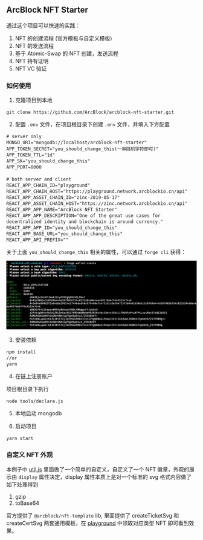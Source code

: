 ## ArcBlock NFT Starter

通过这个项目可以快速的实践：

1. NFT 的创建流程 (官方模板与自定义模板)
2. NFT 的发送流程
3. 基于 Atomic-Swap 的 NFT 创建，发送流程
4. NFT 持有证明
5. NFT VC 验证

### 如何使用

1. 克隆项目到本地

```
git clone https://github.com/ArcBlock/arcblock-nft-starter.git
```

2. 配置 `.env` 文件，在项目根目录下创建 `.env` 文件，并填入下方配置

```
# server only
MONGO_URI="mongodb://localhost/arcblock-nft-starter"
APP_TOKEN_SECRET="you_should_change_this(一串随机字符即可)"
APP_TOKEN_TTL="1d"
APP_SK="you_should_change_this"
APP_PORT=8000

# both server and client
REACT_APP_CHAIN_ID="playground"
REACT_APP_CHAIN_HOST="https://playground.network.arcblockio.cn/api"
REACT_APP_ASSET_CHAIN_ID="zinc-2019-05-17"
REACT_APP_ASSET_CHAIN_HOST="https://zinc.network.arcblockio.cn/api"
REACT_APP_APP_NAME="ArcBlock NFT Starter"
REACT_APP_APP_DESCRIPTION="One of the great use cases for decentralized identity and blockchain is around currency."
REACT_APP_APP_ID="you_should_change_this"
REACT_APP_BASE_URL="you_should_change_this"
REACT_APP_API_PREFIX=""
```

关于上面 `you_should_change_this` 相关的属性，可以通过 `forge cli` 获得：

![](./doc/create_app_did.png)

3. 安装依赖

```
npm install
//or
yarn
```

4. 在链上注册账户

项目根目录下执行

```
node tools/declare.js
```

5. 本地启动 mongodb

6. 启动项目

```
yarn start
```

### 自定义 NFT 外观

本例子中 [util.js](https://github.com/ArcBlock/arcblock-nft-starter/blob/master/api/libs/util.js#L119) 里面做了一个简单的自定义，自定义了一个 NFT 徽章，外观的展示由 `display` 属性决定，display 属性本质上是对一个标准的 svg 格式内容做了如下处理得到

1. gzip
2. toBase64

官方提供了 `@arcblock/nft-template` lib, 里面提供了 createTicketSvg 和
createCertSvg 两套通用模板，在 [playground](https://playground.wallet.arcblockio.cn/full) 中领取对应类型 NFT 即可看到效果。
